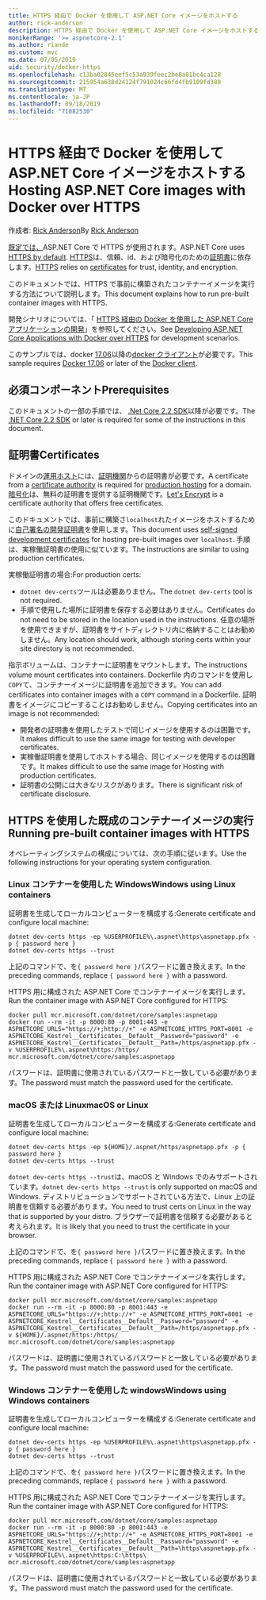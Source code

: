 ```yaml
---
title: HTTPS 経由で Docker を使用して ASP.NET Core イメージをホストする
author: rick-anderson
description: HTTPS 経由で Docker を使用して ASP.NET Core イメージをホストする方法について説明します。
monikerRange: '>= aspnetcore-2.1'
ms.author: riande
ms.custom: mvc
ms.date: 07/05/2019
uid: security/docker-https
ms.openlocfilehash: c13ba02845eef5c53a939feec2be8a01bc4ca128
ms.sourcegitcommit: 215954a638d24124f791024c66fd4fb9109fd380
ms.translationtype: MT
ms.contentlocale: ja-JP
ms.lasthandoff: 09/18/2019
ms.locfileid: "71082530"
---
```

# <a name="hosting-aspnet-core-images-with-docker-over-https"></a><span data-ttu-id="b0101-103">HTTPS 経由で Docker を使用して ASP.NET Core イメージをホストする</span><span class="sxs-lookup"><span data-stu-id="b0101-103">Hosting ASP.NET Core images with Docker over HTTPS</span></span>

<span data-ttu-id="b0101-104">作成者: [Rick Anderson](https://twitter.com/RickAndMSFT)</span><span class="sxs-lookup"><span data-stu-id="b0101-104">By [Rick Anderson](https://twitter.com/RickAndMSFT)</span></span>

<span data-ttu-id="b0101-105">[既定では、](/aspnet/core/security/enforcing-ssl)ASP.NET Core で HTTPS が使用されます。</span><span class="sxs-lookup"><span data-stu-id="b0101-105">ASP.NET Core uses [HTTPS by default](/aspnet/core/security/enforcing-ssl).</span></span> <span data-ttu-id="b0101-106">[HTTPS](https://en.wikipedia.org/wiki/HTTPS)は、信頼、id、および暗号化のための[証明書](https://en.wikipedia.org/wiki/Public_key_certificate)に依存します。</span><span class="sxs-lookup"><span data-stu-id="b0101-106">[HTTPS](https://en.wikipedia.org/wiki/HTTPS) relies on [certificates](https://en.wikipedia.org/wiki/Public_key_certificate) for trust, identity, and encryption.</span></span>

<span data-ttu-id="b0101-107">このドキュメントでは、HTTPS で事前に構築されたコンテナーイメージを実行する方法について説明します。</span><span class="sxs-lookup"><span data-stu-id="b0101-107">This document explains how to run pre-built container images with HTTPS.</span></span>

<span data-ttu-id="b0101-108">開発シナリオについては、「 [HTTPS 経由の Docker を使用した ASP.NET Core アプリケーションの開発](https://github.com/dotnet/dotnet-docker/blob/master/samples/aspnetapp/aspnetcore-docker-https-development.md)」を参照してください。</span><span class="sxs-lookup"><span data-stu-id="b0101-108">See [Developing ASP.NET Core Applications with Docker over HTTPS](https://github.com/dotnet/dotnet-docker/blob/master/samples/aspnetapp/aspnetcore-docker-https-development.md) for development scenarios.</span></span>

<span data-ttu-id="b0101-109">このサンプルでは、docker [17.06](https://docs.docker.com/release-notes/docker-ce)以降の[docker クライアント](https://www.docker.com/products/docker)が必要です。</span><span class="sxs-lookup"><span data-stu-id="b0101-109">This sample requires [Docker 17.06](https://docs.docker.com/release-notes/docker-ce) or later of the [Docker client](https://www.docker.com/products/docker).</span></span>

## <a name="prerequisites"></a><span data-ttu-id="b0101-110">必須コンポーネント</span><span class="sxs-lookup"><span data-stu-id="b0101-110">Prerequisites</span></span>

<span data-ttu-id="b0101-111">このドキュメントの一部の手順では、 [.Net Core 2.2 SDK](https://www.microsoft.com/net/download)以降が必要です。</span><span class="sxs-lookup"><span data-stu-id="b0101-111">The [.NET Core 2.2 SDK](https://www.microsoft.com/net/download) or later is required for some of the instructions in this document.</span></span>

## <a name="certificates"></a><span data-ttu-id="b0101-112">証明書</span><span class="sxs-lookup"><span data-stu-id="b0101-112">Certificates</span></span>

<span data-ttu-id="b0101-113">ドメインの[運用ホスト](https://blogs.msdn.microsoft.com/webdev/2017/11/29/configuring-https-in-asp-net-core-across-different-platforms/)には、[証明機関](https://en.wikipedia.org/wiki/Certificate_authority)からの証明書が必要です。</span><span class="sxs-lookup"><span data-stu-id="b0101-113">A certificate from a [certificate authority](https://en.wikipedia.org/wiki/Certificate_authority) is required for [production hosting](https://blogs.msdn.microsoft.com/webdev/2017/11/29/configuring-https-in-asp-net-core-across-different-platforms/) for a domain.</span></span>  <span data-ttu-id="b0101-114">[暗号化](https://letsencrypt.org/)は、無料の証明書を提供する証明機関です。</span><span class="sxs-lookup"><span data-stu-id="b0101-114">[Let's Encrypt](https://letsencrypt.org/) is a certificate authority that offers free certificates.</span></span>

<span data-ttu-id="b0101-115">このドキュメントでは、事前に構築さ`localhost`れたイメージをホストするために[自己署名の開発証明書](https://en.wikipedia.org/wiki/Self-signed_certificate)を使用します。</span><span class="sxs-lookup"><span data-stu-id="b0101-115">This document uses [self-signed development certificates](https://en.wikipedia.org/wiki/Self-signed_certificate) for hosting pre-built images over `localhost`.</span></span> <span data-ttu-id="b0101-116">手順は、実稼働証明書の使用に似ています。</span><span class="sxs-lookup"><span data-stu-id="b0101-116">The instructions are similar to using production certificates.</span></span>

<span data-ttu-id="b0101-117">実稼働証明書の場合:</span><span class="sxs-lookup"><span data-stu-id="b0101-117">For production certs:</span></span>

* <span data-ttu-id="b0101-118">`dotnet dev-certs`ツールは必要ありません。</span><span class="sxs-lookup"><span data-stu-id="b0101-118">The `dotnet dev-certs` tool is not required.</span></span>
* <span data-ttu-id="b0101-119">手順で使用した場所に証明書を保存する必要はありません。</span><span class="sxs-lookup"><span data-stu-id="b0101-119">Certificates do not need to be stored in the location used in the instructions.</span></span> <span data-ttu-id="b0101-120">任意の場所を使用できますが、証明書をサイトディレクトリ内に格納することはお勧めしません。</span><span class="sxs-lookup"><span data-stu-id="b0101-120">Any location should work, although storing certs within your site directory is not recommended.</span></span>

<span data-ttu-id="b0101-121">指示ボリュームは、コンテナーに証明書をマウントします。</span><span class="sxs-lookup"><span data-stu-id="b0101-121">The instructions volume mount certificates into containers.</span></span> <span data-ttu-id="b0101-122">Dockerfile 内のコマンドを使用し`COPY`て、コンテナーイメージに証明書を追加できます。</span><span class="sxs-lookup"><span data-stu-id="b0101-122">You can add certificates into container images with a `COPY` command in a Dockerfile.</span></span> <span data-ttu-id="b0101-123">証明書をイメージにコピーすることはお勧めしません。</span><span class="sxs-lookup"><span data-stu-id="b0101-123">Copying certificates into an image is not recommended:</span></span>

* <span data-ttu-id="b0101-124">開発者の証明書を使用したテストで同じイメージを使用するのは困難です。</span><span class="sxs-lookup"><span data-stu-id="b0101-124">It makes difficult to use the same image for testing with developer certificates.</span></span>
* <span data-ttu-id="b0101-125">実稼働証明書を使用してホストする場合、同じイメージを使用するのは困難です。</span><span class="sxs-lookup"><span data-stu-id="b0101-125">It makes difficult to use the same image for Hosting with production certificates.</span></span>
* <span data-ttu-id="b0101-126">証明書の公開には大きなリスクがあります。</span><span class="sxs-lookup"><span data-stu-id="b0101-126">There is significant risk of certificate disclosure.</span></span>

## <a name="running-pre-built-container-images-with-https"></a><span data-ttu-id="b0101-127">HTTPS を使用した既成のコンテナーイメージの実行</span><span class="sxs-lookup"><span data-stu-id="b0101-127">Running pre-built container images with HTTPS</span></span>

<span data-ttu-id="b0101-128">オペレーティングシステムの構成については、次の手順に従います。</span><span class="sxs-lookup"><span data-stu-id="b0101-128">Use the following instructions for your operating system configuration.</span></span>

### <a name="windows-using-linux-containers"></a><span data-ttu-id="b0101-129">Linux コンテナーを使用した Windows</span><span class="sxs-lookup"><span data-stu-id="b0101-129">Windows using Linux containers</span></span>

<span data-ttu-id="b0101-130">証明書を生成してローカルコンピューターを構成する:</span><span class="sxs-lookup"><span data-stu-id="b0101-130">Generate certificate and configure local machine:</span></span>

```dotnetcli
dotnet dev-certs https -ep %USERPROFILE%\.aspnet\https\aspnetapp.pfx -p { password here }
dotnet dev-certs https --trust
```

<span data-ttu-id="b0101-131">上記のコマンドで、を`{ password here }`パスワードに置き換えます。</span><span class="sxs-lookup"><span data-stu-id="b0101-131">In the preceding commands, replace `{ password here }` with a password.</span></span>

<span data-ttu-id="b0101-132">HTTPS 用に構成された ASP.NET Core でコンテナーイメージを実行します。</span><span class="sxs-lookup"><span data-stu-id="b0101-132">Run the container image with ASP.NET Core configured for HTTPS:</span></span>

```console
docker pull mcr.microsoft.com/dotnet/core/samples:aspnetapp
docker run --rm -it -p 8000:80 -p 8001:443 -e ASPNETCORE_URLS="https://+;http://+" -e ASPNETCORE_HTTPS_PORT=8001 -e ASPNETCORE_Kestrel__Certificates__Default__Password="password" -e ASPNETCORE_Kestrel__Certificates__Default__Path=/https/aspnetapp.pfx -v %USERPROFILE%\.aspnet\https:/https/ mcr.microsoft.com/dotnet/core/samples:aspnetapp
```

<span data-ttu-id="b0101-133">パスワードは、証明書に使用されているパスワードと一致している必要があります。</span><span class="sxs-lookup"><span data-stu-id="b0101-133">The password must match the password used for the certificate.</span></span>

### <a name="macos-or-linux"></a><span data-ttu-id="b0101-134">macOS または Linux</span><span class="sxs-lookup"><span data-stu-id="b0101-134">macOS or Linux</span></span>

<span data-ttu-id="b0101-135">証明書を生成してローカルコンピューターを構成する:</span><span class="sxs-lookup"><span data-stu-id="b0101-135">Generate certificate and configure local machine:</span></span>

```dotnetcli
dotnet dev-certs https -ep ${HOME}/.aspnet/https/aspnetapp.pfx -p { password here }
dotnet dev-certs https --trust
```

<span data-ttu-id="b0101-136">`dotnet dev-certs https --trust`は、macOS と Windows でのみサポートされています。</span><span class="sxs-lookup"><span data-stu-id="b0101-136">`dotnet dev-certs https --trust` is only supported on macOS and Windows.</span></span> <span data-ttu-id="b0101-137">ディストリビューションでサポートされている方法で、Linux 上の証明書を信頼する必要があります。</span><span class="sxs-lookup"><span data-stu-id="b0101-137">You need to trust certs on Linux in the way that is supported by your distro.</span></span> <span data-ttu-id="b0101-138">ブラウザーで証明書を信頼する必要があると考えられます。</span><span class="sxs-lookup"><span data-stu-id="b0101-138">It is likely that you need to trust the certificate in your browser.</span></span>

<span data-ttu-id="b0101-139">上記のコマンドで、を`{ password here }`パスワードに置き換えます。</span><span class="sxs-lookup"><span data-stu-id="b0101-139">In the preceding commands, replace `{ password here }` with a password.</span></span>

<span data-ttu-id="b0101-140">HTTPS 用に構成された ASP.NET Core でコンテナーイメージを実行します。</span><span class="sxs-lookup"><span data-stu-id="b0101-140">Run the container image with ASP.NET Core configured for HTTPS:</span></span>

```console
docker pull mcr.microsoft.com/dotnet/core/samples:aspnetapp
docker run --rm -it -p 8000:80 -p 8001:443 -e ASPNETCORE_URLS="https://+;http://+" -e ASPNETCORE_HTTPS_PORT=8001 -e ASPNETCORE_Kestrel__Certificates__Default__Password="password" -e ASPNETCORE_Kestrel__Certificates__Default__Path=/https/aspnetapp.pfx -v ${HOME}/.aspnet/https:/https/ mcr.microsoft.com/dotnet/core/samples:aspnetapp
```

<span data-ttu-id="b0101-141">パスワードは、証明書に使用されているパスワードと一致している必要があります。</span><span class="sxs-lookup"><span data-stu-id="b0101-141">The password must match the password used for the certificate.</span></span>

### <a name="windows-using-windows-containers"></a><span data-ttu-id="b0101-142">Windows コンテナーを使用した windows</span><span class="sxs-lookup"><span data-stu-id="b0101-142">Windows using Windows containers</span></span>

<span data-ttu-id="b0101-143">証明書を生成してローカルコンピューターを構成する:</span><span class="sxs-lookup"><span data-stu-id="b0101-143">Generate certificate and configure local machine:</span></span>

```dotnetcli
dotnet dev-certs https -ep %USERPROFILE%\.aspnet\https\aspnetapp.pfx -p { password here }
dotnet dev-certs https --trust
```

<span data-ttu-id="b0101-144">上記のコマンドで、を`{ password here }`パスワードに置き換えます。</span><span class="sxs-lookup"><span data-stu-id="b0101-144">In the preceding commands, replace `{ password here }` with a password.</span></span>

<span data-ttu-id="b0101-145">HTTPS 用に構成された ASP.NET Core でコンテナーイメージを実行します。</span><span class="sxs-lookup"><span data-stu-id="b0101-145">Run the container image with ASP.NET Core configured for HTTPS:</span></span>

```console
docker pull mcr.microsoft.com/dotnet/core/samples:aspnetapp
docker run --rm -it -p 8000:80 -p 8001:443 -e ASPNETCORE_URLS="https://+;http://+" -e ASPNETCORE_HTTPS_PORT=8001 -e ASPNETCORE_Kestrel__Certificates__Default__Password="password" -e ASPNETCORE_Kestrel__Certificates__Default__Path=\https\aspnetapp.pfx -v %USERPROFILE%\.aspnet\https:C:\https\ mcr.microsoft.com/dotnet/core/samples:aspnetapp
```

<span data-ttu-id="b0101-146">パスワードは、証明書に使用されているパスワードと一致している必要があります。</span><span class="sxs-lookup"><span data-stu-id="b0101-146">The password must match the password used for the certificate.</span></span>